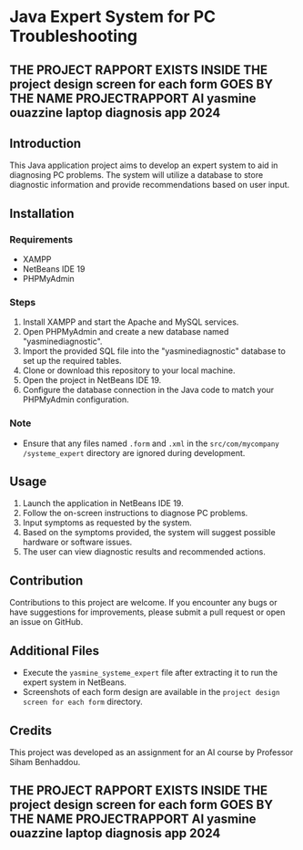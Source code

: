 # Java Expert System for PC Troubleshooting

## THE PROJECT RAPPORT EXISTS INSIDE THE project design screen for each form GOES BY THE NAME PROJECTRAPPORT AI yasmine ouazzine laptop diagnosis app 2024

## Introduction

This Java application project aims to develop an expert system to aid in diagnosing PC problems. The system will utilize a database to store diagnostic information and provide recommendations based on user input.

## Installation

### Requirements
- XAMPP
- NetBeans IDE 19
- PHPMyAdmin

### Steps
1. Install XAMPP and start the Apache and MySQL services.
2. Open PHPMyAdmin and create a new database named "yasminediagnostic".
3. Import the provided SQL file into the "yasminediagnostic" database to set up the required tables.
4. Clone or download this repository to your local machine.
5. Open the project in NetBeans IDE 19.
6. Configure the database connection in the Java code to match your PHPMyAdmin configuration.

### Note
- Ensure that any files named `.form` and `.xml` in the `src/com/mycompany /systeme_expert` directory are ignored during development.

## Usage

1. Launch the application in NetBeans IDE 19.
2. Follow the on-screen instructions to diagnose PC problems.
3. Input symptoms as requested by the system.
4. Based on the symptoms provided, the system will suggest possible hardware or software issues.
5. The user can view diagnostic results and recommended actions.

## Contribution

Contributions to this project are welcome. If you encounter any bugs or have suggestions for improvements, please submit a pull request or open an issue on GitHub.

## Additional Files

- Execute the `yasmine_systeme_expert` file  after extracting it to run the expert system in NetBeans.
- Screenshots of each form design are available in the `project design screen for each form` directory.

## Credits

This project was developed as an assignment for an AI course by Professor Siham Benhaddou.


## THE PROJECT RAPPORT EXISTS INSIDE THE project design screen for each form GOES BY THE NAME PROJECTRAPPORT AI yasmine ouazzine laptop diagnosis app 2024

